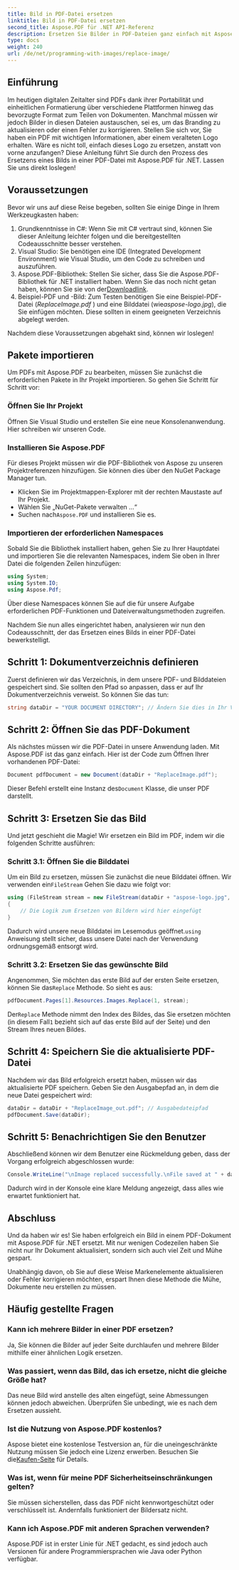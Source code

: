 ```yaml
---
title: Bild in PDF-Datei ersetzen
linktitle: Bild in PDF-Datei ersetzen
second_title: Aspose.PDF für .NET API-Referenz
description: Ersetzen Sie Bilder in PDF-Dateien ganz einfach mit Aspose.PDF für .NET. Folgen Sie dieser Anleitung für Schritt-für-Schritt-Anweisungen und verbessern Sie Ihre PDF-Verwaltungsfähigkeiten.
type: docs
weight: 240
url: /de/net/programming-with-images/replace-image/
---
```

## Einführung

Im heutigen digitalen Zeitalter sind PDFs dank ihrer Portabilität und einheitlichen Formatierung über verschiedene Plattformen hinweg das bevorzugte Format zum Teilen von Dokumenten. Manchmal müssen wir jedoch Bilder in diesen Dateien austauschen, sei es, um das Branding zu aktualisieren oder einen Fehler zu korrigieren. Stellen Sie sich vor, Sie haben ein PDF mit wichtigen Informationen, aber einem veralteten Logo erhalten. Wäre es nicht toll, einfach dieses Logo zu ersetzen, anstatt von vorne anzufangen? Diese Anleitung führt Sie durch den Prozess des Ersetzens eines Bilds in einer PDF-Datei mit Aspose.PDF für .NET. Lassen Sie uns direkt loslegen!

## Voraussetzungen

Bevor wir uns auf diese Reise begeben, sollten Sie einige Dinge in Ihrem Werkzeugkasten haben:

1. Grundkenntnisse in C#: Wenn Sie mit C# vertraut sind, können Sie dieser Anleitung leichter folgen und die bereitgestellten Codeausschnitte besser verstehen.
2. Visual Studio: Sie benötigen eine IDE (Integrated Development Environment) wie Visual Studio, um den Code zu schreiben und auszuführen.
3.  Aspose.PDF-Bibliothek: Stellen Sie sicher, dass Sie die Aspose.PDF-Bibliothek für .NET installiert haben. Wenn Sie das noch nicht getan haben, können Sie sie von der[Downloadlink](https://releases.aspose.com/pdf/net/).
4. Beispiel-PDF und -Bild: Zum Testen benötigen Sie eine Beispiel-PDF-Datei (*ReplaceImage.pdf* ) und eine Bilddatei (wie*aspose-logo.jpg*), die Sie einfügen möchten. Diese sollten in einem geeigneten Verzeichnis abgelegt werden.

Nachdem diese Voraussetzungen abgehakt sind, können wir loslegen! 

## Pakete importieren

Um PDFs mit Aspose.PDF zu bearbeiten, müssen Sie zunächst die erforderlichen Pakete in Ihr Projekt importieren. So gehen Sie Schritt für Schritt vor:

### Öffnen Sie Ihr Projekt

Öffnen Sie Visual Studio und erstellen Sie eine neue Konsolenanwendung. Hier schreiben wir unseren Code.

### Installieren Sie Aspose.PDF

Für dieses Projekt müssen wir die PDF-Bibliothek von Aspose zu unseren Projektreferenzen hinzufügen. Sie können dies über den NuGet Package Manager tun. 

- Klicken Sie im Projektmappen-Explorer mit der rechten Maustaste auf Ihr Projekt.
- Wählen Sie „NuGet-Pakete verwalten …“
-  Suchen nach`Aspose.PDF` und installieren Sie es.

### Importieren der erforderlichen Namespaces 

Sobald Sie die Bibliothek installiert haben, gehen Sie zu Ihrer Hauptdatei und importieren Sie die relevanten Namespaces, indem Sie oben in Ihrer Datei die folgenden Zeilen hinzufügen:

```csharp
using System;
using System.IO;
using Aspose.Pdf;
```

Über diese Namespaces können Sie auf die für unsere Aufgabe erforderlichen PDF-Funktionen und Dateiverwaltungsmethoden zugreifen.

Nachdem Sie nun alles eingerichtet haben, analysieren wir nun den Codeausschnitt, der das Ersetzen eines Bilds in einer PDF-Datei bewerkstelligt. 

## Schritt 1: Dokumentverzeichnis definieren

Zuerst definieren wir das Verzeichnis, in dem unsere PDF- und Bilddateien gespeichert sind. Sie sollten den Pfad so anpassen, dass er auf Ihr Dokumentverzeichnis verweist. So können Sie das tun:

```csharp
string dataDir = "YOUR DOCUMENT DIRECTORY"; // Ändern Sie dies in Ihr Verzeichnis
```

## Schritt 2: Öffnen Sie das PDF-Dokument

Als nächstes müssen wir die PDF-Datei in unsere Anwendung laden. Mit Aspose.PDF ist das ganz einfach. Hier ist der Code zum Öffnen Ihrer vorhandenen PDF-Datei:

```csharp
Document pdfDocument = new Document(dataDir + "ReplaceImage.pdf");
```

 Dieser Befehl erstellt eine Instanz des`Document` Klasse, die unser PDF darstellt.

## Schritt 3: Ersetzen Sie das Bild

Und jetzt geschieht die Magie! Wir ersetzen ein Bild im PDF, indem wir die folgenden Schritte ausführen:

### Schritt 3.1: Öffnen Sie die Bilddatei

 Um ein Bild zu ersetzen, müssen Sie zunächst die neue Bilddatei öffnen. Wir verwenden ein`FileStream` Gehen Sie dazu wie folgt vor:

```csharp
using (FileStream stream = new FileStream(dataDir + "aspose-logo.jpg", FileMode.Open))
{
    // Die Logik zum Ersetzen von Bildern wird hier eingefügt
}
```

 Dadurch wird unsere neue Bilddatei im Lesemodus geöffnet.`using` Anweisung stellt sicher, dass unsere Datei nach der Verwendung ordnungsgemäß entsorgt wird.

### Schritt 3.2: Ersetzen Sie das gewünschte Bild

 Angenommen, Sie möchten das erste Bild auf der ersten Seite ersetzen, können Sie das`Replace` Methode. So sieht es aus:

```csharp
pdfDocument.Pages[1].Resources.Images.Replace(1, stream);
```

 Der`Replace` Methode nimmt den Index des Bildes, das Sie ersetzen möchten (in diesem Fall`1` bezieht sich auf das erste Bild auf der Seite) und den Stream Ihres neuen Bildes.

## Schritt 4: Speichern Sie die aktualisierte PDF-Datei

Nachdem wir das Bild erfolgreich ersetzt haben, müssen wir das aktualisierte PDF speichern. Geben Sie den Ausgabepfad an, in dem die neue Datei gespeichert wird:

```csharp
dataDir = dataDir + "ReplaceImage_out.pdf"; // Ausgabedateipfad
pdfDocument.Save(dataDir);
```

## Schritt 5: Benachrichtigen Sie den Benutzer

Abschließend können wir dem Benutzer eine Rückmeldung geben, dass der Vorgang erfolgreich abgeschlossen wurde:

```csharp
Console.WriteLine("\nImage replaced successfully.\nFile saved at " + dataDir);
```

Dadurch wird in der Konsole eine klare Meldung angezeigt, dass alles wie erwartet funktioniert hat.

## Abschluss

Und da haben wir es! Sie haben erfolgreich ein Bild in einem PDF-Dokument mit Aspose.PDF für .NET ersetzt. Mit nur wenigen Codezeilen haben Sie nicht nur Ihr Dokument aktualisiert, sondern sich auch viel Zeit und Mühe gespart. 

Unabhängig davon, ob Sie auf diese Weise Markenelemente aktualisieren oder Fehler korrigieren möchten, erspart Ihnen diese Methode die Mühe, Dokumente neu erstellen zu müssen.

## Häufig gestellte Fragen

### Kann ich mehrere Bilder in einer PDF ersetzen?
Ja, Sie können die Bilder auf jeder Seite durchlaufen und mehrere Bilder mithilfe einer ähnlichen Logik ersetzen.

### Was passiert, wenn das Bild, das ich ersetze, nicht die gleiche Größe hat?
Das neue Bild wird anstelle des alten eingefügt, seine Abmessungen können jedoch abweichen. Überprüfen Sie unbedingt, wie es nach dem Ersetzen aussieht.

### Ist die Nutzung von Aspose.PDF kostenlos?
 Aspose bietet eine kostenlose Testversion an, für die uneingeschränkte Nutzung müssen Sie jedoch eine Lizenz erwerben. Besuchen Sie die[Kaufen-Seite](https://purchase.aspose.com/buy) für Details.

### Was ist, wenn für meine PDF Sicherheitseinschränkungen gelten?
Sie müssen sicherstellen, dass das PDF nicht kennwortgeschützt oder verschlüsselt ist. Andernfalls funktioniert der Bildersatz nicht.

### Kann ich Aspose.PDF mit anderen Sprachen verwenden?
Aspose.PDF ist in erster Linie für .NET gedacht, es sind jedoch auch Versionen für andere Programmiersprachen wie Java oder Python verfügbar.